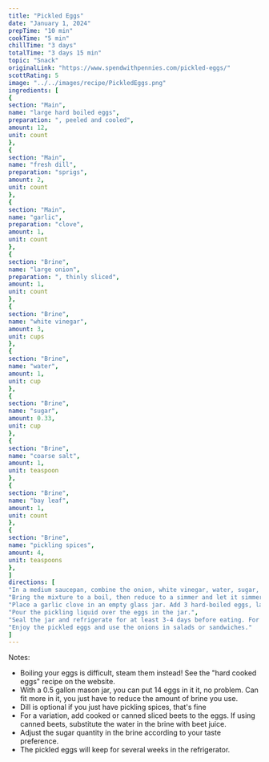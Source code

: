 ```yaml
---
title: "Pickled Eggs"
date: "January 1, 2024"
prepTime: "10 min"
cookTime: "5 min"
chillTime: "3 days"
totalTime: "3 days 15 min"
topic: "Snack"
originalLink: "https://www.spendwithpennies.com/pickled-eggs/"
scottRating: 5
image: "../../images/recipe/PickledEggs.png"
ingredients: [
{
section: "Main",
name: "large hard boiled eggs",
preparation: ", peeled and cooled",
amount: 12,
unit: count
},
{
section: "Main",
name: "fresh dill",
preparation: "sprigs",
amount: 2,
unit: count
},
{
section: "Main",
name: "garlic",
preparation: "clove",
amount: 1,
unit: count
},
{
section: "Brine",
name: "large onion",
preparation: ", thinly sliced",
amount: 1,
unit: count
},
{
section: "Brine",
name: "white vinegar",
amount: 3,
unit: cups
},
{
section: "Brine",
name: "water",
amount: 1,
unit: cup
},
{
section: "Brine",
name: "sugar",
amount: 0.33,
unit: cup
},
{
section: "Brine",
name: "coarse salt",
amount: 1,
unit: teaspoon
},
{
section: "Brine",
name: "bay leaf",
amount: 1,
unit: count
},
{
section: "Brine",
name: "pickling spices",
amount: 4,
unit: teaspoons
},
]
directions: [
"In a medium saucepan, combine the onion, white vinegar, water, sugar, salt, bay leaf, and pickling spices.",
"Bring the mixture to a boil, then reduce to a simmer and let it simmer for 5 minutes. Remove from heat and allow to cool slightly.",
"Place a garlic clove in an empty glass jar. Add 3 hard-boiled eggs, layering them with some of the cooked onion slices and a sprig of fresh dill. Repeat this layering process until the jar is full.",
"Pour the pickling liquid over the eggs in the jar.",
"Seal the jar and refrigerate for at least 3-4 days before eating. For best results, wait 1 week.",
"Enjoy the pickled eggs and use the onions in salads or sandwiches."
]
---
```

Notes:
- Boiling your eggs is difficult, steam them instead! See the "hard cooked eggs" recipe on the website.
- With a 0.5 gallon mason jar, you can put 14 eggs in it it, no problem. Can fit more in it, you just have to reduce the amount of brine you use.
- Dill is optional if you just have pickling spices, that's fine
- For a variation, add cooked or canned sliced beets to the eggs. If using canned beets, substitute the water in the brine with beet juice.
- Adjust the sugar quantity in the brine according to your taste preference.
- The pickled eggs will keep for several weeks in the refrigerator.